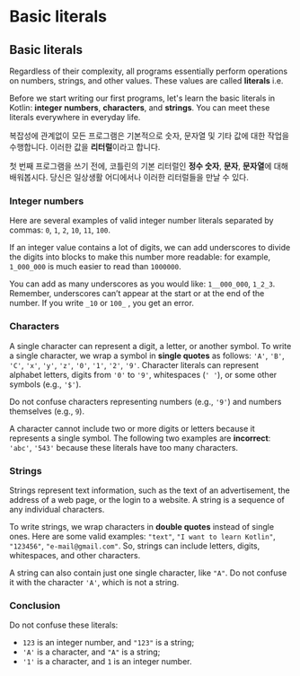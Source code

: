 # Basic literals

## Basic literals

Regardless of their complexity, all programs essentially perform operations on numbers, strings, and other values. These values are called **literals** i.e.

Before we start writing our first programs, let's learn the basic literals in Kotlin: **integer** **numbers**, **characters**, and **strings**. You can meet these literals everywhere in everyday life.

복잡성에 관계없이 모든 프로그램은 기본적으로 숫자, 문자열 및 기타 값에 대한 작업을 수행합니다. 이러한 값을 **리터럴**이라고 합니다.

첫 번째 프로그램을 쓰기 전에, 코틀린의 기본 리터럴인 **정수 숫자**, **문자**, **문자열**에 대해 배워봅시다. 당신은 일상생활 어디에서나 이러한 리터럴들을 만날 수 있다.

### Integer numbers

Here are several examples of valid integer number literals separated by commas: `0`, `1`, `2`, `10`, `11`, `100`.

If an integer value contains a lot of digits, we can add underscores to divide the digits into blocks to make this number more readable: for example, `1_000_000` is much easier to read than `1000000`.

You can add as many underscores as you would like: `1__000_000`, `1_2_3`. Remember, underscores can’t appear at the start or at the end of the number. If you write `_10` or `100_` , you get an error.

### Characters

A single character can represent a digit, a letter, or another symbol. To write a single character, we wrap a symbol in **single quotes** as follows: `'A'`, `'B'`, `'C'`, `'x'`, `'y'`, `'z'`, `'0'`, `'1'`, `'2'`, `'9'`. Character literals can represent alphabet letters, digits from `'0'` to `'9'`, whitespaces (`' '`), or some other symbols (e.g., `'$'`).

Do not confuse characters representing numbers (e.g., `'9'`) and numbers themselves (e.g., `9`).

A character cannot include two or more digits or letters because it represents a single symbol. The following two examples are **incorrect**: `'abc'`, `'543'` because these literals have too many characters.

### Strings

Strings represent text information, such as the text of an advertisement, the address of a web page, or the login to a website. A string is a sequence of any individual characters.

To write strings, we wrap characters in **double quotes** instead of single ones. Here are some valid examples: `"text"`, `"I want to learn Kotlin"`, `"123456"`, `"e-mail@gmail.com"`. So, strings can include letters, digits, whitespaces, and other characters.

A string can also contain just one single character, like `"A"`. Do not confuse it with the character `'A'`, which is not a string.

### Conclusion

Do not confuse these literals:

* `123` is an integer number, and `"123"` is a string;
* `'A'` is a character, and `"A"` is a string;
* `'1'` is a character, and `1` is an integer number.
